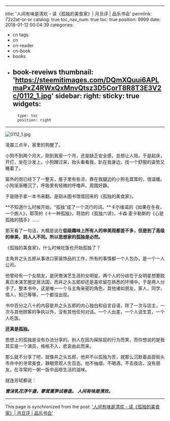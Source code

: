 
---
title: '人间有味是清欢 - 读《孤独的美食家》| 月旦评 | 品乐书会'
permlink: 72z2at-or-or
catalog: true
toc_nav_num: true
toc: true
position: 9999
date: 2018-01-12 00:04:39
categories:
- cn
tags:
- cn
- cn-reader
- cn-book
- books
- book-reveiws
thumbnail: 'https://steemitimages.com/DQmXQuui6APLmaPxZ4RWxQxMnvQtsz3D5CorT8R8T3E3V2c/0112_1.jpg'
sidebar:
    right:
        sticky: true
widgets:
    -
        type: toc
        position: right
---


![0112_1.jpg](https://steemitimages.com/DQmXQuui6APLmaPxZ4RWxQxMnvQtsz3D5CorT8R8T3E3V2c/0112_1.jpg)

凌晨三点半，家里的狗醒了。

小狗不到两个月大，刚到我家一个月，还是缺乏安全感，总想让人陪。于是起床，开灯，坐在沙发上。小狗蹭过来，抬头看看我，趴在我身边，找一个舒服的姿势又睡着了。

窗外的雨已经下了一整天，屋子里有些凉，靠在我腿边的小狗毛茸茸的，很温暖。小狗渐渐睡沉了，呼吸里有轻微的呼噜声。周围好静。

于是随手拿一本书来翻，是刚从图书馆借回来的《孤独的美食家》。

**不知道什么时候开始，“孤独”成了一个流行的词。**卡尔维诺的《如果在冬夜，一个旅人》，耶茨的《十一种孤独》，蒋勋的《孤独六讲》，卡森·麦卡勒斯的《心是孤独的猎手》……

那天看了一句话，大概是说在**低级趣味上所有人的审美观都差不多，但是到了高级的审美，则人人不同。所以思想家的孤独是必然。**

《孤独的美食家》。什么时候吃饭也开始孤独了？

主角井之头五郎从事进口家装饰品的工作，所有的事情都一个人包办，是一个一人公司。

他曾经有一个女朋友，是厌倦演艺生涯的女明星。两个人的分歧在于女明星想要脱离日本演艺圈定居法国，而井之头五郎却还是喜欢留在熟悉的环境中。于是两人分手了。整本书中，这是唯一一个与主角亲密的角色，其他诸如朋友，家人，同学，情人，知己等等，一个都没出现。

书中百分之八十的内容是井之头五郎的内心独白和自言自语，除了一次与店主，一次与其他顾客的争执以外，没有其他任何对话。一个人出差，一个人谈生意，一个人吃饭。

**还真是孤独。**

思想上的孤独是没有办法分享的。别人在因为屎尿屁的行为而笑，而你想说的是我其实是一个演员，格格不入，悲哀由此而来。

那么就不分享了吧，就像井之头五郎，他并不以孤独为苦，就那么沉默着品尝街头市井中的寻常美食，静眼旁观人生百态。他不抽烟，不喝酒，不去夜店，没有朋友。在寻常的一粥一饭中品咂生活的滋味。

就连苏轼都说：

***雪沫乳花浮午盏，蓼茸蒿笋试春盘。***
***人间有味是清欢。***

- - -

This page is synchronized from the post: ['人间有味是清欢 - 读《孤独的美食家》| 月旦评 | 品乐书会'](https://steemit.com/@weisheng167388/72z2at-or-or)
